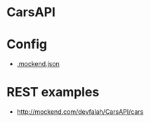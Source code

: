 # CarsAPI


# Config

- [.mockend.json](.mockend.json)

# REST examples

- http://mockend.com/devfalah/CarsAPI/cars
